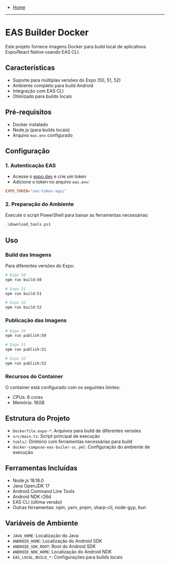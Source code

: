 - [Home](../)

---

# EAS Builder Docker

Este projeto fornece imagens Docker para build local de aplicativos Expo/React Native usando EAS CLI.

## Características

- Suporte para múltiplas versões do Expo (50, 51, 52)
- Ambiente completo para build Android
- Integração com EAS CLI
- Otimizado para builds locais

## Pré-requisitos

- Docker instalado
- Node.js (para builds locais)
- Arquivo `eas.env` configurado

## Configuração

### 1. Autenticação EAS

- Acesse o [expo.dev](https://expo.dev/settings/access-tokens) e crie um token
- Adicione o token no arquivo `eas.env`:
```conf
EXPO_TOKEN="seu-token-aqui"
```

### 2. Preparação do Ambiente

Execute o script PowerShell para baixar as ferramentas necessárias:
```powershell
.\download_tools.ps1
```

## Uso

### Build das Imagens

Para diferentes versões do Expo:
```bash
# Expo 50
npm run build:50

# Expo 51
npm run build:51

# Expo 52
npm run build:52
```

### Publicação das Imagens

```bash
# Expo 50
npm run publish:50

# Expo 51
npm run publish:51

# Expo 52
npm run publish:52
```

### Recursos do Container

O container está configurado com os seguintes limites:
- CPUs: 8 cores
- Memória: 16GB

## Estrutura do Projeto

- `Dockerfile.expo-*`: Arquivos para build de diferentes versões
- `src/main.ts`: Script principal de execução
- `tools/`: Diretório com ferramentas necessárias para build
- `docker-compose-eas-builer-sc.yml`: Configuração do ambiente de execução

## Ferramentas Incluídas

- Node.js 18.18.0
- Java OpenJDK 17
- Android Command Line Tools
- Android NDK r26d
- EAS CLI (última versão)
- Outras ferramentas: npm, yarn, pnpm, sharp-cli, node-gyp, bun

## Variáveis de Ambiente

- `JAVA_HOME`: Localização do Java
- `ANDROID_HOME`: Localização do Android SDK
- `ANDROID_SDK_ROOT`: Root do Android SDK
- `ANDROID_NDK_HOME`: Localização do Android NDK
- `EAS_LOCAL_BUILD_*`: Configurações para builds locais